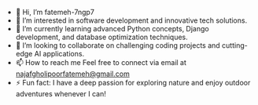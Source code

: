 - 👋 Hi, I’m fatemeh-7ngp7
- 👀 I’m interested in software development and innovative tech solutions.
- 🌱 I’m currently learning advanced Python concepts, Django development, and database optimization techniques.
- 💞️ I’m looking to collaborate on challenging coding projects and cutting-edge AI applications.
- 📫 How to reach me Feel free to connect via email at najafgholipoorfatemeh@gmail.com
- ⚡ Fun fact: I have a deep passion for exploring nature and enjoy outdoor adventures whenever I can!



<!---
44student27/44student27 is a ✨ special ✨ repository because its `README.md` (this file) appears on your GitHub profile.
You can click the Preview link to take a look at your changes.
--->
